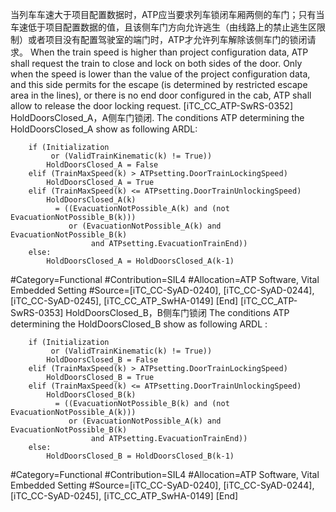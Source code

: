 ﻿
当列车车速大于项目配置数据时，ATP应当要求列车锁闭车厢两侧的车门；只有当车速低于项目配置数据的值，且该侧车门方向允许逃生（由线路上的禁止逃生区限制）或者项目没有配置驾驶室的端门时，ATP才允许列车解除该侧车门的锁闭请求。
When the train speed is higher than project configuration data, ATP shall request the train to close and lock on both sides of the door. Only when the speed is lower than the value of the project configuration data, and this side permits for the escape (is determined by restricted escape area in the lines), or there is no end door configured in the cab, ATP shall allow to release the door locking request. 
[iTC_CC_ATP-SwRS-0352]
HoldDoorsClosed_A，A侧车门锁闭.
The conditions ATP determining the HoldDoorsClosed_A show as following ARDL:
```
	if (Initialization
	     or (ValidTrainKinematic(k) != True))
	    HoldDoorsClosed_A = False
	elif (TrainMaxSpeed(k) > ATPsetting.DoorTrainLockingSpeed)
	    HoldDoorsClosed_A = True
	elif (TrainMaxSpeed(k) <= ATPsetting.DoorTrainUnlockingSpeed)
	    HoldDoorsClosed_A(k)
	      = ((EvacuationNotPossible_A(k) and (not EvacuationNotPossible_B(k)))
	         or (EvacuationNotPossible_A(k) and EvacuationNotPossible_B(k)
	              and ATPsetting.EvacuationTrainEnd))
	else:
	    HoldDoorsClosed_A = HoldDoorsClosed_A(k-1)
```
\#Category=Functional
\#Contribution=SIL4
\#Allocation=ATP Software, Vital Embedded Setting
\#Source=[iTC_CC-SyAD-0240], [iTC_CC-SyAD-0244], [iTC_CC-SyAD-0245], [iTC_CC_ATP_SwHA-0149]
[End]
[iTC_CC_ATP-SwRS-0353]
HoldDoorsClosed_B，B侧车门锁闭
The conditions ATP determining the HoldDoorsClosed_B show as following ARDL :
```
	if (Initialization
	     or (ValidTrainKinematic(k) != True))
	    HoldDoorsClosed_B = False
	elif (TrainMaxSpeed(k) > ATPsetting.DoorTrainLockingSpeed)
	    HoldDoorsClosed_B = True
	elif (TrainMaxSpeed(k) <= ATPsetting.DoorTrainUnlockingSpeed)
	    HoldDoorsClosed_B(k)
	      = ((EvacuationNotPossible_B(k) and (not EvacuationNotPossible_A(k)))
	         or (EvacuationNotPossible_A(k) and EvacuationNotPossible_B(k)
	              and ATPsetting.EvacuationTrainEnd))
	else:
	    HoldDoorsClosed_B = HoldDoorsClosed_B(k-1)
```
\#Category=Functional
\#Contribution=SIL4
\#Allocation=ATP Software, Vital Embedded Setting
\#Source=[iTC_CC-SyAD-0240], [iTC_CC-SyAD-0244], [iTC_CC-SyAD-0245], [iTC_CC_ATP_SwHA-0149]
[End]
